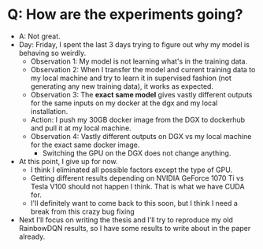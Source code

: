 # Q: How are the experiments going?
+ A: Not great.
+ Day: Friday, I spent the last 3 days trying to figure out why my model is behaving so weirdly.
	- Observation 1: My model is not learning what's in the training data.
	- Observation 2: When I transfer the model and current training data to my local machine and try to learn it in supervised fashion (not generating any new training data), it works as expected.
	- Observation 3: The **exact same model** gives vastly different outputs for the same inputs on my docker at the dgx and my local installation.
	- Action: I push my 30GB docker image from the DGX to dockerhub and pull it at my local machine.
	- Observation 4: Vastly different outputs on DGX vs my local machine for the exact same docker image.
		+ Switching the GPU on the DGX does not change anything.
+ At this point, I give up for now.
	- I think I eliminated all possible factors except the type of GPU.
	- Getting different results depending on NVIDIA GeForce 1070 Ti vs Tesla V100 should not happen I think. That is what we have CUDA for.
	- I'll definitely want to come back to this soon, but I think I need a break from this crazy bug fixing
+ Next I'll focus on writing the thesis and I'll try to reproduce my old RainbowDQN results, so I have some results to write about in the paper already.


